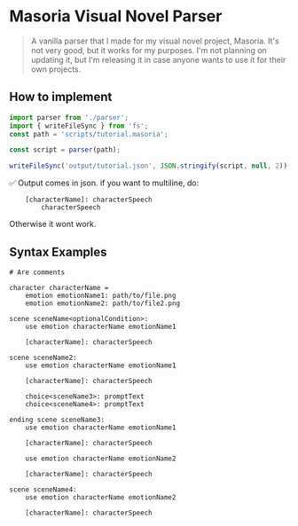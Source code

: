 # Masoria Visual Novel Parser

> A vanilla parser that I made for my visual novel project, Masoria. It's not very good, but it works for my purposes. I'm not planning on updating it, but I'm releasing it in case anyone wants to use it for their own projects.

## How to implement

```ts
import parser from './parser';
import { writeFileSync } from 'fs';
const path = 'scripts/tutorial.masoria';

const script = parser(path);

writeFileSync('output/tutorial.json', JSON.stringify(script, null, 2));
```

✅ Output comes in json. if you want to multiline, do:

```masoria
    [characterName]: characterSpeech
        characterSpeech
```

Otherwise it wont work.

## Syntax Examples

```masoria
# Are comments

character characterName =
    emotion emotionName1: path/to/file.png
    emotion emotionName2: path/to/file2.png

scene sceneName<optionalCondition>:
    use emotion characterName emotionName1

    [characterName]: characterSpeech

scene sceneName2:
    use emotion characterName emotionName1

    [characterName]: characterSpeech

    choice<sceneName3>: promptText
    choice<sceneName4>: promptText

ending scene sceneName3:
    use emotion characterName emotionName1

    [characterName]: characterSpeech

    use emotion characterName emotionName2

    [characterName]: characterSpeech

scene sceneName4:
    use emotion characterName emotionName2

    [characterName]: characterSpeech
```
